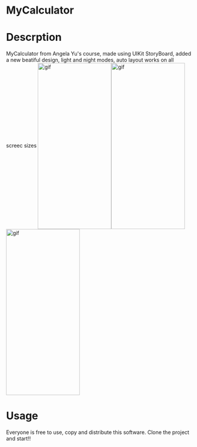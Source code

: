 # MyCalculator

<h1>Descrption</h1>

MyCalculator from Angela Yu's course, made using UIKit StoryBoard, added a new beatiful design, light and night modes, auto layout works on all screec sizes 
<img align="center" alt="gif" src="https://user-images.githubusercontent.com/22303129/180593047-61346673-dc2a-4e2d-b7db-ea431d786a64.png" width="200" height="450" data-animated-image="" style="max-width: 100%;"><img align="center" alt="gif" src="https://user-images.githubusercontent.com/22303129/180593066-4b4d1819-a8c3-4b9c-bc81-b8d7c4e696c6.png" width="200" height="450" data-animated-image="" style="max-width: 100%;"><img align="center" alt="gif" src="https://user-images.githubusercontent.com/22303129/180593176-572abbb1-bffa-4821-93ab-1993f7c217b8.gif" width="200" height="450" data-animated-image="" style="max-width: 100%;"> 

<h1>Usage</h1>
Everyone is free to use, copy and distribute this software. Clone the project and start!!
